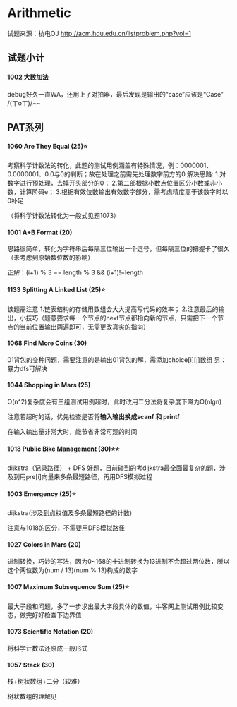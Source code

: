 # Arithmetic
试题来源：杭电OJ http://acm.hdu.edu.cn/listproblem.php?vol=1

## 试题小计
#### 1002 大数加法 
debug好久一直WA，还用上了对拍器，最后发现是输出的“case”应该是“Case” 
/(ㄒoㄒ)/~~

## PAT系列

#### 1060 Are They Equal (25)⭐️
考察科学计数法的转化，此题的测试用例涵盖有特殊情况，例：0000001、0.0000001、0.0与0的判断；故在处理之前需先处理数字前方的0
解决思路:
1.对数字进行预处理，去掉开头部分的0；
2.第二部根据小数点位置区分小数或非小数，计算阶码e；
3.根据有效位数输出有效数字部分，需考虑精度高于该数字时以0补足

（将科学计数法转化为一般式见题1073）

#### 1001 A+B Format (20) 

思路很简单，转化为字符串后每隔三位输出一个逗号，但每隔三位的把握卡了很久（未考虑到原始数位数的影响）

正解：(i+1) % 3 == length % 3 && (i+1)!=length 

#### 1133 Splitting A Linked List (25)⭐️ 

该题需注意
1.链表结构的存储用数组会大大提高写代码的效率；
2.注意最后的输出，小技巧（题意要求每一个节点的next节点都指向新的节点，只需把下一个节点的当前位置输出两遍即可，无需更改真实的指向）

#### 1068 Find More Coins (30)

01背包的变种问题，需要注意的是输出01背包的解，需添加choice\[i][j]数组
另：暴力dfs可解决

#### 1044 Shopping in Mars (25)

O(n^2)复杂度会有三组测试用例超时，此时改用二分法将复杂度下降为O(nlgn)

注意若超时的话，优先检查是否将**输入输出换成scanf 和 printf**

在输入输出量非常大时，能节省非常可观的时间

#### 1018 Public Bike Management (30)⭐️⭐

dijkstra（记录路径） + DFS
好题，目前碰到的考dijkstra最全面最复杂的题，涉及到用pre\[i]向量来多条最短路径，再用DFS模拟过程

#### 1003 Emergency (25)⭐️ 

dijkstra(涉及到点权值及多条最短路径的计数)

注意与1018的区分，不需要用DFS模拟路径

#### 1027 Colors in Mars (20) 

进制转换，巧妙的写法，因为0~168的十进制转换为13进制不会超过两位数，所以这个两位数为(num / 13)(num % 13)构成的数字 

#### 1007 Maximum Subsequence Sum (25)⭐️ 

最大子段和问题，多了一步求出最大字段具体的数值，牛客网上测试用例比较变态，做完好好检查下边界值

#### 1073 Scientific Notation (20) 

将科学计数法还原成一般形式

#### 1057 Stack (30) 

栈+树状数组+二分（较难）

树状数组的理解见 [](https://www.cnblogs.com/acgoto/p/8583952.html#4041449)